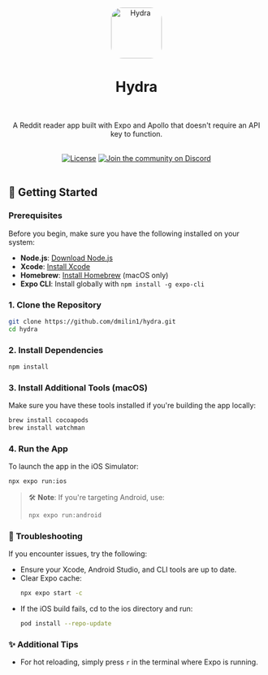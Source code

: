 <div align="center">
    <img src="./assets/images/icon.png" alt="Hydra" width="100" style="border-radius: 22px; overflow: hidden;"/> <br/>
    <h1 style="text-decoration: none;">Hydra</h1> <br/>
    <p>A Reddit reader app built with Expo and Apollo that doesn't require an API key to function.</p>
<br />
<a href="https://github.com/dmilin1/hydra/README.md"><img alt="License" src="https://badgen.now.sh/badge/license/AGPL-3.0"></a>
<a href="https://discord.gg/ypaD4KYJ3R"><img alt="Join the community on Discord" src="https://img.shields.io/discord/1332974865371758646.svg?style=flat"></a>
</div>
<br />


## 🚀 Getting Started

### Prerequisites
Before you begin, make sure you have the following installed on your system:

- **Node.js**: [Download Node.js](https://nodejs.org/)
- **Xcode**: [Install Xcode](https://docs.expo.dev/get-started/set-up-your-environment/?platform=ios&device=physical&mode=development-build&buildEnv=local#set-up-an-ios-device-with-a-development-build)
- **Homebrew**: [Install Homebrew](https://brew.sh/) (macOS only)
- **Expo CLI**: Install globally with `npm install -g expo-cli`

### 1. Clone the Repository
```bash
git clone https://github.com/dmilin1/hydra.git
cd hydra
```

### 2. Install Dependencies
```bash
npm install
```

### 3. Install Additional Tools (macOS)
Make sure you have these tools installed if you're building the app locally:

```bash
brew install cocoapods
brew install watchman
```

### 4. Run the App
To launch the app in the iOS Simulator:

```bash
npx expo run:ios
```

> 🛠 **Note**: If you're targeting Android, use:
> ```bash
> npx expo run:android
> ```

### 🔧 Troubleshooting
If you encounter issues, try the following:

- Ensure your Xcode, Android Studio, and CLI tools are up to date.
- Clear Expo cache:
  ```bash
  npx expo start -c
  ```
- If the iOS build fails, cd to the ios directory and run:
  ```bash
  pod install --repo-update
  ```

### ✨ Additional Tips
- For hot reloading, simply press `r` in the terminal where Expo is running.
